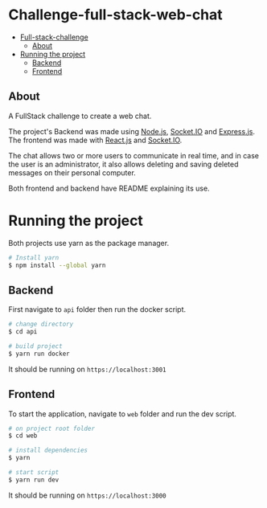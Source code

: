 # Challenge-full-stack-web-chat

- [Full-stack-challenge](#astran-challenge)
  - [About](#about)
- [Running the project](#running-the-project)
  - [Backend](#backend)
  - [Frontend](#frontend)

## About

A FullStack challenge to create a web chat.
<br>

The project's Backend was made using [Node.js](https://nodejs.org/en/), [Socket.IO](https://socket.io/) and [Express.js](https://expressjs.com/). The frontend was made with [React.js](https://reactjs.org/) and [Socket.IO](https://socket.io/).

The chat allows two or more users to communicate in real time, and in case the user is an administrator, it also allows deleting and saving deleted messages on their personal computer.

Both frontend and backend have README explaining its use.

# Running the project

Both projects use yarn as the package manager.

```bash
# Install yarn
$ npm install --global yarn
```

## Backend

First navigate to `api` folder then run the docker script.

```bash
# change directory
$ cd api

# build project
$ yarn run docker
```

It should be running on `https://localhost:3001`
<br>

## Frontend

To start the application, navigate to `web` folder and run the dev script.

```bash
# on project root folder
$ cd web

# install dependencies
$ yarn

# start script
$ yarn run dev
```
It should be running on `https://localhost:3000`
<br>